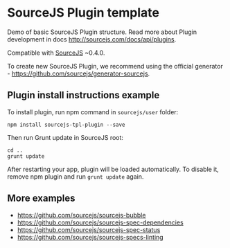 # SourceJS Plugin template

Demo of basic SourceJS Plugin structure. Read more about Plugin development in docs http://sourcejs.com/docs/api/plugins.

Compatible with [SourceJS](http://sourcejs.com) ~0.4.0.

To create new SourceJS Plugin, we recommend using the official generator - https://github.com/sourcejs/generator-sourcejs.

## Plugin install instructions example

To install plugin, run npm command in `sourcejs/user` folder:

```
npm install sourcejs-tpl-plugin --save
```

Then run Grunt update in SourceJS root:

```
cd ..
grunt update
```

After restarting your app, plugin will be loaded automatically. To disable it, remove npm plugin and run `grunt update` again.

## More examples

* https://github.com/sourcejs/sourcejs-bubble
* https://github.com/sourcejs/sourcejs-spec-dependencies
* https://github.com/sourcejs/sourcejs-spec-status
* https://github.com/sourcejs/sourcejs-specs-linting
